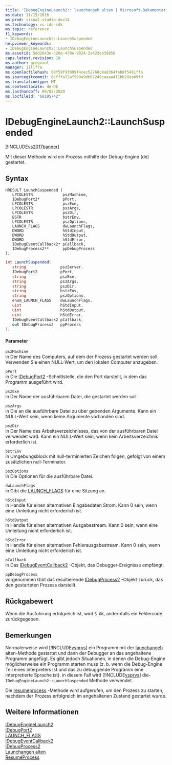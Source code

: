 ```yaml
---
title: 'IDebugEngineLaunch2:: launchangeh alten | Microsoft-Dokumentation'
ms.date: 11/15/2016
ms.prod: visual-studio-dev14
ms.technology: vs-ide-sdk
ms.topic: reference
f1_keywords:
- IDebugEngineLaunch2::LaunchSuspended
helpviewer_keywords:
- IDebugEngineLaunch2::LaunchSuspended
ms.assetid: 5dd2643e-c20a-470e-9024-2a423eb39856
caps.latest.revision: 18
ms.author: gregvanl
manager: jillfra
ms.openlocfilehash: 08f59f9f099f4cec52760c8a8364feb8f5481ffa
ms.sourcegitcommit: 6cfffa72af599a9d667249caaaa411bb28ea69fd
ms.translationtype: MT
ms.contentlocale: de-DE
ms.lasthandoff: 09/02/2020
ms.locfileid: "68195742"
---
```

# <a name="idebugenginelaunch2launchsuspended"></a>IDebugEngineLaunch2::LaunchSuspended
[!INCLUDE[vs2017banner](../../../includes/vs2017banner.md)]

Mit dieser Methode wird ein Prozess mithilfe der Debug-Engine (de) gestartet.  
  
## <a name="syntax"></a>Syntax  
  
```cpp#  
HRESULT LaunchSuspended (   
   LPCOLESTR             pszMachine,  
   IDebugPort2*          pPort,  
   LPCOLESTR             pszExe,  
   LPCOLESTR             pszArgs,  
   LPCOLESTR             pszDir,  
   BSTR                  bstrEnv,  
   LPCOLESTR             pszOptions,  
   LAUNCH_FLAGS          dwLaunchFlags,  
   DWORD                 hStdInput,  
   DWORD                 hStdOutput,  
   DWORD                 hStdError,  
   IDebugEventCallback2* pCallback,  
   IDebugProcess2**      ppDebugProcess  
);  
```  
  
```csharp  
int LaunchSuspended(  
   string               pszServer,   
   IDebugPort2          pPort,   
   string               pszExe,   
   string               pszArgs,   
   string               pszDir,   
   string               bstrEnv,   
   string               pszOptions,   
   enum_LAUNCH_FLAGS    dwLaunchFlags,   
   uint                 hStdInput,   
   uint                 hStdOutput,   
   uint                 hStdError,  
   IDebugEventCallback2 pCallback,   
   out IDebugProcess2   ppProcess  
);  
```  
  
#### <a name="parameters"></a>Parameter  
 `pszMachine`  
 in Der Name des Computers, auf dem der Prozess gestartet werden soll. Verwenden Sie einen NULL-Wert, um den lokalen Computer anzugeben.  
  
 `pPort`  
 in Die [IDebugPort2](../../../extensibility/debugger/reference/idebugport2.md) -Schnittstelle, die den Port darstellt, in dem das Programm ausgeführt wird.  
  
 `pszExe`  
 in Der Name der ausführbaren Datei, die gestartet werden soll.  
  
 `pszArgs`  
 in Die an die ausführbare Datei zu über gebenden Argumente. Kann ein NULL-Wert sein, wenn keine Argumente vorhanden sind.  
  
 `pszDir`  
 in Der Name des Arbeitsverzeichnisses, das von der ausführbaren Datei verwendet wird. Kann ein NULL-Wert sein, wenn kein Arbeitsverzeichnis erforderlich ist.  
  
 `bstrEnv`  
 in Umgebungsblock mit null-terminierten Zeichen folgen, gefolgt von einem zusätzlichen null-Terminator.  
  
 `pszOptions`  
 in Die Optionen für die ausführbare Datei.  
  
 `dwLaunchFlags`  
 in Gibt die [LAUNCH_FLAGS](../../../extensibility/debugger/reference/launch-flags.md) für eine Sitzung an.  
  
 `hStdInput`  
 in Handle für einen alternativen Eingabedaten Strom. Kann 0 sein, wenn eine Umleitung nicht erforderlich ist.  
  
 `hStdOutput`  
 in Handle für einen alternativen Ausgabestream. Kann 0 sein, wenn eine Umleitung nicht erforderlich ist.  
  
 `hStdError`  
 in Handle für einen alternativen Fehlerausgabestream. Kann 0 sein, wenn eine Umleitung nicht erforderlich ist.  
  
 `pCallback`  
 in Das [IDebugEventCallback2](../../../extensibility/debugger/reference/idebugeventcallback2.md) -Objekt, das Debugger-Ereignisse empfängt.  
  
 `ppDebugProcess`  
 vorgenommen Gibt das resultierende [IDebugProcess2](../../../extensibility/debugger/reference/idebugprocess2.md) -Objekt zurück, das den gestarteten Prozess darstellt.  
  
## <a name="return-value"></a>Rückgabewert  
 Wenn die Ausführung erfolgreich ist, wird `S_OK`, andernfalls ein Fehlercode zurückgegeben.  
  
## <a name="remarks"></a>Bemerkungen  
 Normalerweise wird [!INCLUDE[vsprvs](../../../includes/vsprvs-md.md)] ein Programm mit der [launchangeh](../../../extensibility/debugger/reference/idebugportex2-launchsuspended.md) alten-Methode gestartet und dann der Debugger an das angehaltene Programm angefügt. Es gibt jedoch Situationen, in denen die Debug-Engine möglicherweise ein Programm starten muss (z. b. wenn die Debug-Engine Teil eines interpreters ist und das zu debuggende Programm eine interpretierte Sprache ist). in diesem Fall wird [!INCLUDE[vsprvs](../../../includes/vsprvs-md.md)] die- `IDebugEngineLaunch2::LaunchSuspended` Methode verwendet.  
  
 Die [resumeprocess](../../../extensibility/debugger/reference/idebugenginelaunch2-resumeprocess.md) -Methode wird aufgerufen, um den Prozess zu starten, nachdem der Prozess erfolgreich im angehaltenen Zustand gestartet wurde.  
  
## <a name="see-also"></a>Weitere Informationen  
 [IDebugEngineLaunch2](../../../extensibility/debugger/reference/idebugenginelaunch2.md)   
 [IDebugPort2](../../../extensibility/debugger/reference/idebugport2.md)   
 [LAUNCH_FLAGS](../../../extensibility/debugger/reference/launch-flags.md)   
 [IDebugEventCallback2](../../../extensibility/debugger/reference/idebugeventcallback2.md)   
 [IDebugProcess2](../../../extensibility/debugger/reference/idebugprocess2.md)   
 [Launchangeh alten](../../../extensibility/debugger/reference/idebugportex2-launchsuspended.md)   
 [ResumeProcess](../../../extensibility/debugger/reference/idebugenginelaunch2-resumeprocess.md)

